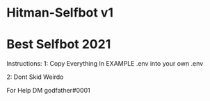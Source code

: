 # Hitman-Selfbot v1
# Best Selfbot 2021

Instructions: 
1: Copy Everything In EXAMPLE .env into your own .env

2: Dont Skid Weirdo

For Help DM godfather#0001
